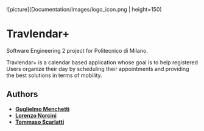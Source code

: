 ![picture](Documentation/Images/logo_icon.png | height=150)

# Travlendar+
Software Engineering 2 project for Politecnico di Milano.

Travlendar+ is a calendar based application whose goal is to help registered Users organize their day by scheduling their appointments and providing the best solutions in terms of mobility.

## Authors

* **[Guglielmo Menchetti](https://github.com/gmenchetti)**
* **[Lorenzo Norcini](https://github.com/LorenzoNorcini)**
* **[Tommaso Scarlatti](https://github.com/tmscarla)**
